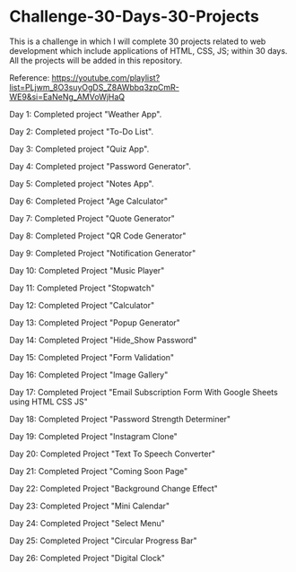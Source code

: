 # Challenge-30-Days-30-Projects



This is a challenge in which I will complete 30 projects related to web development which include applications of HTML, CSS, JS; within 30 days. All the projects will be added in this repository.

Reference: https://youtube.com/playlist?list=PLjwm_8O3suyOgDS_Z8AWbbq3zpCmR-WE9&si=EaNeNg_AMVoWjHaQ


Day 1: Completed project "Weather App".

Day 2: Completed project "To-Do List".

Day 3: Completed project "Quiz App".

Day 4: Completed project "Password Generator".

Day 5: Completed project "Notes App".

Day 6: Completed Project "Age Calculator"

Day 7: Completed Project "Quote Generator"

Day 8: Completed Project "QR Code Generator"

Day 9: Completed Project "Notification Generator"

Day 10: Completed Project "Music Player"

Day 11: Completed Project "Stopwatch"

Day 12: Completed Project "Calculator"

Day 13: Completed Project "Popup Generator"

Day 14: Completed Project "Hide_Show Password"

Day 15: Completed Project "Form Validation"

Day 16: Completed Project "Image Gallery"

Day 17: Completed Project "Email Subscription Form With Google Sheets using HTML CSS JS"

Day 18: Completed Project "Password Strength Determiner"

Day 19: Completed Project "Instagram Clone"

Day 20: Completed Project "Text To Speech Converter"

Day 21: Completed Project "Coming Soon Page"

Day 22: Completed Project "Background Change Effect"

Day 23: Completed Project "Mini Calendar"

Day 24: Completed Project "Select Menu"

Day 25: Completed Project "Circular Progress Bar"

Day 26: Completed Project "Digital Clock"
